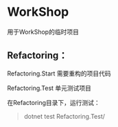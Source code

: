 # WorkShop
用于WorkShop的临时项目

## Refactoring：

Refactoring.Start 需要重构的项目代码

Refactoring.Test 单元测试项目

在Refactoring目录下，运行测试：
>dotnet test Refactoring.Test/
